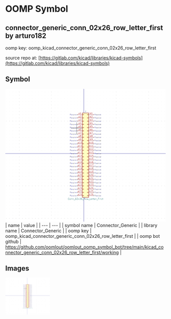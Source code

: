 # OOMP Symbol  
## connector_generic_conn_02x26_row_letter_first  by arturo182  
  
oomp key: oomp_kicad_connector_generic_conn_02x26_row_letter_first  
  
source repo at: [https://gitlab.com/kicad/libraries/kicad-symbols](https://gitlab.com/kicad/libraries/kicad-symbols)  
## Symbol  
  
[![working.png](working_600.png)](working.png)  
| name | value | 
| --- | --- | 
| symbol name | Connector_Generic | 
| library name | Connector_Generic | 
| oomp key | oomp_kicad_connector_generic_conn_02x26_row_letter_first | 
| oomp bot github | https://github.com/oomlout/oomlout_oomp_symbol_bot/tree/main/kicad_connector_generic_conn_02x26_row_letter_first/working | 
## Images  
  
[![working.png](working_140.png)](working.png)  
